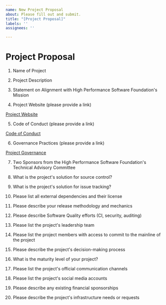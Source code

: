 ```yaml
---
name: New Project Proposal
about: Please fill out and submit.
title: "[Project Proposal]"
labels: ''
assignees: ''

---
```


# Project Proposal

1. Name of Project

2. Project Description

3. Statement on Alignment with High Performance Software Foundation's Mission

4. Project Website (please provide a link)

[Project Website](https://www.yoursite.org)

5. Code of Conduct (please provide a link)

[Code of Conduct](https://www.codeofconduct.org)

6. Governance Practices (please provide a link)

[Project Governance](https://www.projectgovernance.org)

7. Two Sponsors from the High Performance Software Foundation's Technical Advisory Committee

8. What is the project's solution for source control?

9. What is the project's solution for issue tracking?

10. Please list all external dependencies and their license

11. Please describe your release methodology and mechanics

12. Please describe Software Quality efforts (CI, security, auditing)

13. Please list the project's leadership team

14. Please list the project members with access to commit to the mainline of the project

15. Please describe the project's decision-making process

16. What is the maturity level of your project?

17. Please list the project's official communication channels

18. Please list the project's social media accounts

19. Please describe any existing financial sponsorships

20. Please describe the project's infrastructure needs or requests
